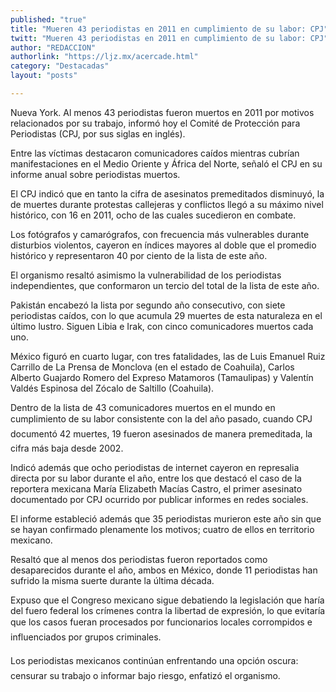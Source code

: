 ```yaml
---
published: "true"
title: "Mueren 43 periodistas en 2011 en cumplimiento de su labor: CPJ"
twitt: "Mueren 43 periodistas en 2011 en cumplimiento de su labor: CPJ"
author: "REDACCION"
authorlink: "https://ljz.mx/acercade.html"
category: "Destacadas"
layout: "posts"

---
```



  Nueva York. Al menos 43 periodistas fueron muertos en 2011 por motivos relacionados por su trabajo, informó hoy el Comité de Protección para Periodistas (CPJ, por sus siglas en inglés).



  Entre las víctimas destacaron comunicadores caídos mientras cubrían manifestaciones en el Medio Oriente y África del Norte, señaló el CPJ en su informe anual sobre periodistas muertos.



  El CPJ indicó que en tanto la cifra de asesinatos premeditados disminuyó, la de muertes durante protestas callejeras y conflictos llegó a su máximo nivel histórico, con 16 en 2011, ocho de las cuales sucedieron en combate.



  Los fotógrafos y camarógrafos, con frecuencia más vulnerables durante disturbios violentos, cayeron en índices mayores al doble que el promedio histórico y representaron 40 por ciento de la lista de este año.



  El organismo resaltó asimismo la vulnerabilidad de los periodistas independientes, que conformaron un tercio del total de la lista de este año.



  Pakistán encabezó la lista por segundo año consecutivo, con siete periodistas caídos, con lo que acumula 29 muertes de esta naturaleza en el último lustro. Siguen Libia e Irak, con cinco comunicadores muertos cada uno.



  México figuró en cuarto lugar, con tres fatalidades, las de Luis Emanuel Ruiz Carrillo de La Prensa de Monclova (en el estado de Coahuila), Carlos Alberto Guajardo Romero del Expreso Matamoros (Tamaulipas) y Valentín Valdés Espinosa del Zócalo de Saltillo (Coahuila).



  Dentro de la lista de 43 comunicadores muertos en el mundo en cumplimiento de su labor consistente con la del año pasado, cuando CPJ documentó 42 muertes, 19 fueron asesinados de manera premeditada, la cifra más baja desde 2002.



  Indicó además que ocho periodistas de internet cayeron en represalia directa por su labor durante el año, entre los que destacó el caso de la reportera mexicana María Elizabeth Macías Castro, el primer asesinato documentado por CPJ ocurrido por publicar informes en redes sociales.



  El informe estableció además que 35 periodistas murieron este año sin que se hayan confirmado plenamente los motivos; cuatro de ellos en territorio mexicano.



  Resaltó que al menos dos periodistas fueron reportados como desaparecidos durante el año, ambos en México, donde 11 periodistas han sufrido la misma suerte durante la última década.



  Expuso que el Congreso mexicano sigue debatiendo la legislación que haría del fuero federal los crímenes contra la libertad de expresión, lo que evitaría que los casos fueran procesados por funcionarios locales corrompidos e influenciados por grupos criminales.



  Los periodistas mexicanos continúan enfrentando una opción oscura: censurar su trabajo o informar bajo riesgo, enfatizó el organismo.

